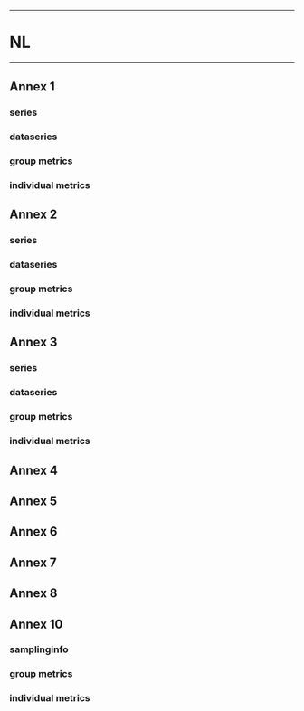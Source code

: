-----------------------------------------------------------
# NL
-----------------------------------------------------------

## Annex 1

### series

### dataseries


### group metrics


### individual metrics

## Annex 2

### series

### dataseries


### group metrics


### individual metrics



## Annex 3

### series

### dataseries


### group metrics


### individual metrics



## Annex 4


## Annex 5


## Annex 6



## Annex 7



## Annex 8


## Annex 10

### samplinginfo


### group metrics


### individual metrics




